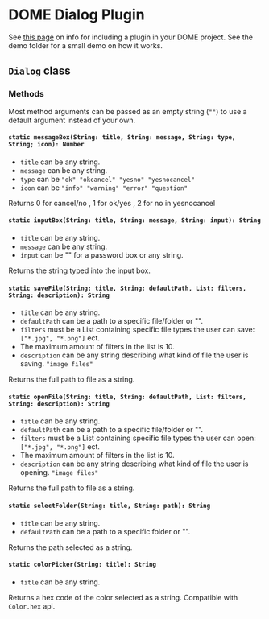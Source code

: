 # DOME Dialog Plugin

See [this page](https://domeengine.com/modules/plugin) on info for including a plugin in your DOME project.
See the demo folder for a small demo on how it works.

## `Dialog` class

### Methods

Most method arguments can be passed as an empty string (`""`) to use a default argument instead of your own.

#### `static messageBox(String: title, String: message, String: type, String; icon): Number`
- `title` can be any string.
- `message` can be any string.
- `type` can be `"ok" "okcancel" "yesno" "yesnocancel"`
- `icon` can be `"info" "warning" "error" "question"`

Returns 0 for cancel/no , 1 for ok/yes , 2 for no in yesnocancel

#### `static inputBox(String: title, String: message, String: input): String`
- `title` can be any string.
- `message` can be any string.
- `input` can be "" for a password box or any string.

Returns the string typed into the input box.

#### `static saveFile(String: title, String: defaultPath, List: filters, String: description): String`
- `title` can be any string.
- `defaultPath` can be a path to a specific file/folder or "".
- `filters` must be a List containing specific file types the user can save: `["*.jpg", "*.png"]` ect.
- The maximum amount of filters in the list is 10.
- `description` can be any string describing what kind of file the user is saving. `"image files"`

Returns the full path to file as a string.

#### `static openFile(String: title, String: defaultPath, List: filters, String: description): String`
- `title` can be any string.
- `defaultPath` can be a path to a specific file/folder or "".
- `filters` must be a List containing specific file types the user can open: `["*.jpg", "*.png"]` ect.
- The maximum amount of filters in the list is 10.
- `description` can be any string describing what kind of file the user is opening. `"image files"`

Returns the full path to file as a string.

#### `static selectFolder(String: title, String: path): String`
- `title` can be any string.
- `defaultPath` can be a path to a specific folder or "".

Returns the path selected as a string.

#### `static colorPicker(String: title): String`
- `title` can be any string.

Returns a hex code of the color selected as a string. Compatible with `Color.hex` api.